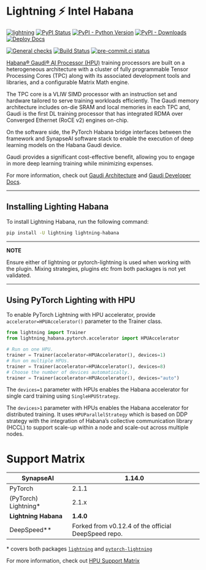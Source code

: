 # Lightning ⚡ Intel Habana

[![lightning](https://img.shields.io/badge/-Lightning_2.0+-792ee5?logo=pytorchlightning&logoColor=white)](https://lightning.ai/)
[![PyPI Status](https://badge.fury.io/py/lightning-habana.svg)](https://badge.fury.io/py/lightning-habana)
[![PyPI - Python Version](https://img.shields.io/pypi/pyversions/lightning-habana)](https://pypi.org/project/lightning-habana/)
[![PyPI - Downloads](https://img.shields.io/pypi/dm/lightning-Habana)](https://pepy.tech/project/lightning-habana)
[![Deploy Docs](https://github.com/Lightning-AI/lightning-Habana/actions/workflows/docs-deploy.yml/badge.svg)](https://lightning-ai.github.io/lightning-Habana/)

[![General checks](https://github.com/Lightning-AI/lightning-habana/actions/workflows/ci-checks.yml/badge.svg?event=push)](https://github.com/Lightning-AI/lightning-habana/actions/workflows/ci-checks.yml)
[![Build Status](https://dev.azure.com/Lightning-AI/compatibility/_apis/build/status/Lightning-AI.lightning-Habana?branchName=main)](https://dev.azure.com/Lightning-AI/compatibility/_build/latest?definitionId=45&branchName=main)
[![pre-commit.ci status](https://results.pre-commit.ci/badge/github/Lightning-AI/lightning-Habana/main.svg)](https://results.pre-commit.ci/latest/github/Lightning-AI/lightning-Habana/main)

[Habana® Gaudi® AI Processor (HPU)](https://habana.ai/) training processors are built on a heterogeneous architecture with a cluster of fully programmable Tensor Processing Cores (TPC) along with its associated development tools and libraries, and a configurable Matrix Math engine.

The TPC core is a VLIW SIMD processor with an instruction set and hardware tailored to serve training workloads efficiently.
The Gaudi memory architecture includes on-die SRAM and local memories in each TPC and,
Gaudi is the first DL training processor that has integrated RDMA over Converged Ethernet (RoCE v2) engines on-chip.

On the software side, the PyTorch Habana bridge interfaces between the framework and SynapseAI software stack to enable the execution of deep learning models on the Habana Gaudi device.

Gaudi provides a significant cost-effective benefit, allowing you to engage in more deep learning training while minimizing expenses.

For more information, check out [Gaudi Architecture](https://docs.habana.ai/en/latest/Gaudi_Overview/Gaudi_Overview.html) and [Gaudi Developer Docs](https://developer.habana.ai).

______________________________________________________________________

## Installing Lighting Habana

To install Lightning Habana, run the following command:

```bash
pip install -U lightning lightning-habana
```

______________________________________________________________________

**NOTE**

Ensure either of lightning or pytorch-lightning is used when working with the plugin.
Mixing strategies, plugins etc from both packages is not yet validated.

______________________________________________________________________

## Using PyTorch Lighting with HPU

To enable PyTorch Lightning with HPU accelerator, provide `accelerator=HPUAccelerator()` parameter to the Trainer class.

```python
from lightning import Trainer
from lightning_habana.pytorch.accelerator import HPUAccelerator

# Run on one HPU.
trainer = Trainer(accelerator=HPUAccelerator(), devices=1)
# Run on multiple HPUs.
trainer = Trainer(accelerator=HPUAccelerator(), devices=8)
# Choose the number of devices automatically.
trainer = Trainer(accelerator=HPUAccelerator(), devices="auto")
```

The `devices=1` parameter with HPUs enables the Habana accelerator for single card training using `SingleHPUStrategy`.

The `devices>1` parameter with HPUs enables the Habana accelerator for distributed training. It uses `HPUParallelStrategy` which is based on DDP strategy with the integration of Habana’s collective communication library (HCCL) to support scale-up within a node and scale-out across multiple nodes.

# Support Matrix

| **SynapseAI**         | **1.14.0**                                          |
| --------------------- | --------------------------------------------------- |
| PyTorch               | 2.1.1                                               |
| (PyTorch) Lightning\* | 2.1.x                                               |
| **Lightning Habana**  | **1.4.0**                                           |
| DeepSpeed\*\*         | Forked from v0.12.4 of the official DeepSpeed repo. |

\* covers both packages [`lightning`](https://pypi.org/project/lightning/) and [`pytorch-lightning`](https://pypi.org/project/pytorch-lightning/)

For more information, check out [HPU Support Matrix](https://docs.habana.ai/en/latest/Support_Matrix/Support_Matrix.html)
